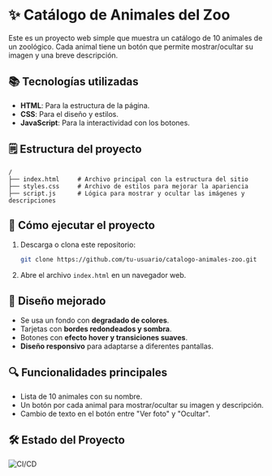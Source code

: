 # ✨ Catálogo de Animales del Zoo

Este es un proyecto web simple que muestra un catálogo de 10 animales de un zoológico. Cada animal tiene un botón que permite mostrar/ocultar su imagen y una breve descripción.

## 📚 Tecnologías utilizadas
- **HTML**: Para la estructura de la página.
- **CSS**: Para el diseño y estilos.
- **JavaScript**: Para la interactividad con los botones.

## 🗒 Estructura del proyecto
```
/
├── index.html     # Archivo principal con la estructura del sitio
├── styles.css     # Archivo de estilos para mejorar la apariencia
├── script.js      # Lógica para mostrar y ocultar las imágenes y descripciones
```

## 🚀 Cómo ejecutar el proyecto
1. Descarga o clona este repositorio:
   ```bash
   git clone https://github.com/tu-usuario/catalogo-animales-zoo.git
   ```
2. Abre el archivo `index.html` en un navegador web.

## 🎨 Diseño mejorado
- Se usa un fondo con **degradado de colores**.
- Tarjetas con **bordes redondeados y sombra**.
- Botones con **efecto hover y transiciones suaves**.
- **Diseño responsivo** para adaptarse a diferentes pantallas.

## 🔍 Funcionalidades principales
- Lista de 10 animales con su nombre.
- Un botón por cada animal para mostrar/ocultar su imagen y descripción.
- Cambio de texto en el botón entre "Ver foto" y "Ocultar".

## 🛠️ Estado del Proyecto  

![CI/CD](https://github.com/Cperseb/Catalogo-zoologico/actions/workflows/main.yml/badge.svg)

